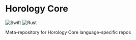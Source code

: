 # Horology Core

![Swift](https://img.shields.io/badge/Swift-Swift_Project-FA7343.svg?style=flat&logo=swift)
![Rust](https://img.shields.io/badge/Rust-lang-000000.svg?style=flat&logo=rust)


Meta-repository for Horology Core language-specific repos
